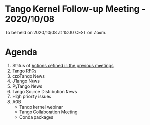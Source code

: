 # Tango Kernel Follow-up Meeting - 2020/10/08

To be held on 2020/10/08 at 15:00 CEST on Zoom.

# Agenda
 
 1. Status of [Actions defined in the previous meetings](https://github.com/tango-controls/tango-kernel-followup/blob/master/2020/2020-09-24/Minutes.md#summary-of-remaining-actions)
 2. [Tango RFCs](https://github.com/tango-controls/rfc/wiki/Meeting-2020-10-08)
 3. cppTango News
 4. JTango News
 5. PyTango News
 6. Tango Source Distribution News
 7. High priority issues
 8. AOB
     - Tango kernel webinar
     - Tango Collaboration Meeting
     - Conda packages
